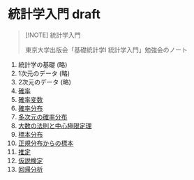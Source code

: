 # 統計学入門 draft

> [!NOTE] 統計学入門
>
> 東京大学出版会「基礎統計学I 統計学入門」勉強会のノート

1. 統計学の基礎 (略)
2. 1次元のデータ (略)
3. 2次元のデータ (略)
4. [確率](statistics1-draft/4.md)
5. [確率変数](statistics1-draft/5.md)
6. [確率分布](statistics1-draft/6.md)
7. [多次元の確率分布](statistics1-draft/7.md)
8. [大数の法則と中心極限定理](statistics1-draft/8.md)
9. [標本分布](statistics1-draft/9.md)
10. [正規分布からの標本](statistics1-draft/10.md)
11. [推定](statistics1-draft/11.md)
12. [仮説検定](statistics1-draft/12.md)
13. [回帰分析](statistics1-draft/13.md)